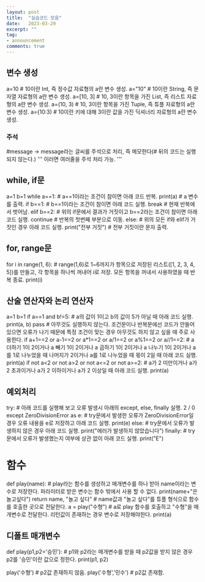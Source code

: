 ```yaml
---
layout: post
title:  "실습코드 모음"
date:   2023-03-29
excerpt: ""
tag:
- announcement
comments: true
---
```


## 변수 생성
a=10 # 10이란 Int, 즉 정수값 자료형의 a란 변수 생성.
a="10" # 10이란 String, 즉 문자열 자료형의 a란 변수 생성.
a=[10, 3] # 10, 3이란 항목을 가진 List, 즉 리스트 자료형의 a란 변수 생성.
a=(10, 3) # 10, 3이란 항목을 가진 Tuple, 즉 튜플 자료형의 a란 변수 생성.
a={10:3) # 10이란 키에 대해 3이란 값을 가진 딕셔너리 자료형의 a란 변수 생성.

### 주석
#message -> message라는 글씨를 주석으로 처리, 즉 메모한다(# 뒤의 코드는 실행되지 않는다.)
'''
이러면 여러줄을
주석 처리 가능.
'''

## while, if문
a=1
b=1
while a==1: # a==1이라는 조건이 참이면 아래 코드 반복.
  print(a) # a 변수를 출력.
  if b==1: # b==1이라는 조건이 참이면 아래 코드 실행.
    break # 현재 반복에서 벗어남.
  elif b==2: # 위의 if문에서 결과가 거짓이고 b==2라는 조건이 참이면 아래 코드 실행.
    continue # 반복의 첫번째 부분으로 이동.
  else: # 위의 모든 if와 elif가 거짓인 경우 아래 코드 실행.
    print("전부 거짓") # 전부 거짓이란 문자 출력.

## for, range문
for i in range(1, 6): # range(1,6)로 1~6까지가 항목으로 저장된 리스트([1, 2, 3, 4, 5])를 만들고, 각 항목을 하나씩 꺼내어 i로 저장. 모든 항목을 꺼내서 사용하였을 때 반복 종료.
  print(i)

## 산술 연산자와 논리 연산자
a=1
b=1
if a==1 and b!=5: # a의 값이 1이고 b의 값이 5가 아닐 때 아래 코드 실행.
  print(a, b)
  pass # 아무것도 실행하지 않는다. 조건문이나 반복문에선 코드가 안들어있으면 오류가 나기 때문에 특정 조건이 맞는 경우 아무것도 하지 않고 싶을 때 주로 사용한다.
if a+1==2 or a-1==2 or a*1==2 or a/1==2 or a%1==2 or a//1==2: # a 더하기 1이 2이거나 a 빼기 1이 2이거나 a 곱하기 1이 2이거나 a 나누기 1이 2이거나 a를 1로 나누었을 때 나머지가 2이거나 a를 1로 나누었을 때 몫이 2일 때 아래 코드 실행.
  print(a)
if not a<2 or not a>2 or not a<=2 or not a>=2: # a가 2 미만이거나 a가 2 초과이거나 a가 2 이하이거나 a가 2 이상일 때 아래 코드 실행.
  print(a)

## 예외처리
try: # 아래 코드를 실행해 보고 오류 발생시 아래의 except, else, finally 실행.
  2 / 0
except ZeroDivisionError as e: # try문에서 발생한 오류가 ZeroDivisionError일 경우 오류 내용을 e로 저장하고 아래 코드 실행.
  print(e)
else: # try문에서 오류가 발생하지 않은 경우 아래 코드 실행.
  print("에러가 발생하지 않았습니다")
finally: # try문에서 오류가 발생했는지 여부에 상관 없이 아래 코드 실행.
  print("E")
  
# 함수
def play(name): # play라는 함수를 생성하고 매개변수를 하나 받아 name이라는 변수로 저장한다. 파라미터로 받은 변수는 함수 밖에서 사용 할 수 없다.
  print(name+"은 놀고싶다")
  return name, "놀고 싶다" # name값과 "놀고 싶다"를 튜플 형식으로 함수를 호출한 곳으로 전달한다.
a = play("수형") # a로 play 함수를 호출하고 "수형"을 매개변수로 전달한다. 리턴값이 존재하는 경우 변수로 저장해야한다.
print(a)

## 디폴트 매개변수
def play(p1,p2='승민'): # p1와 p2라는 매개변수를 받을 때 p2값을 받지 않은 경우 p2를 '승민'이란 값으로 정한다.
	print(p1, p2)
 
play('수형') # p2값 존재하지 않음.
play('수형','민수') # p2값 존재함.
